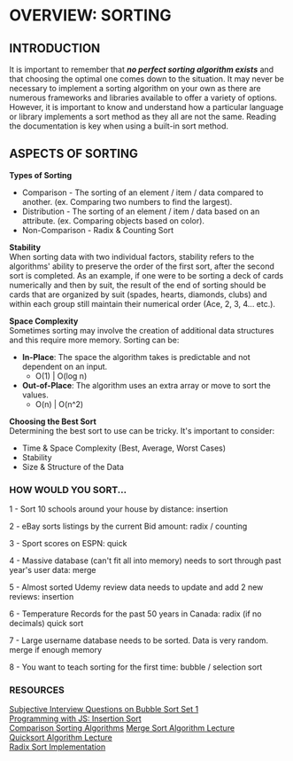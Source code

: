 # OVERVIEW: SORTING
## INTRODUCTION
It is important to remember that ***no perfect sorting algorithm exists*** and that choosing the optimal one comes down 
to the situation. It may never be necessary to implement a sorting algorithm on your own as there are numerous frameworks
and libraries available to offer a variety of options. However, it is important to know and understand how a particular 
language or library implements a sort method as they all are not the same. Reading the documentation is key when using a
built-in sort method.

## ASPECTS OF SORTING
**Types of Sorting**
- Comparison - The sorting of an element / item / data compared to another. (ex. Comparing two numbers to find the largest).
- Distribution - The sorting of an element / item / data based on an attribute. (ex. Comparing objects based on color).
- Non-Comparison - Radix & Counting Sort

**Stability**  
When sorting data with two individual factors, stability refers to the algorithms' ability to preserve the order of the first sort, after the 
second sort is completed. As an example, if one were to be sorting a deck of cards numerically and then by suit, the result of the end of sorting
should be cards that are organized by suit (spades, hearts, diamonds, clubs) and within each group still maintain their numerical order (Ace, 2, 3, 4... etc.).

**Space Complexity**  
Sometimes sorting may involve the creation of additional data structures and this require more memory. Sorting can be:
- **In-Place**: The space the algorithm takes is predictable and not dependent on an input.
  - O(1) | O(log n)
- **Out-of-Place**: The algorithm uses an extra array or move to sort the values.
  - O(n) | O(n^2)

**Choosing the Best Sort**  
Determining the best sort to use can be tricky. It's important to consider:
* Time & Space Complexity (Best, Average, Worst Cases)
* Stability
* Size & Structure of the Data

### HOW WOULD YOU SORT...
1 - Sort 10 schools around your house by distance: insertion

2 - eBay sorts listings by the current Bid amount: radix / counting

3 - Sport scores on ESPN: quick

4 - Massive database (can't fit all into memory) needs to sort through past year's user data: merge

5 - Almost sorted Udemy review data needs to update and add 2 new reviews: insertion

6 - Temperature Records for the past 50 years in Canada: radix (if no decimals) quick sort

7 - Large username database needs to be sorted. Data is very random. merge if enough memory

8 - You want to teach sorting for the first time: bubble / selection sort

### RESOURCES
[Subjective Interview Questions on Bubble Sort Set 1](https://hoven-in.appspot.com/Home/Data-Structures/Data-Structure-Interview-Questions/interview-questions-on-bubble-sort-01.html)  
[Programming with JS: Insertion Sort](https://hackernoon.com/programming-with-js-insertion-sort-1316df8354f5)  
[Comparison Sorting Algorithms](https://www.cs.usfca.edu/~galles/visualization/ComparisonSort.html)
[Merge Sort Algorithm Lecture](https://www.youtube.com/watch?v=TzeBrDU-JaY)  
[Quicksort Algorithm Lecture](https://www.youtube.com/watch?v=COk73cpQbFQ&list=PL2_aWCzGMAwKedT2KfDMB9YA5DgASZb3U&index=9)  
[Radix Sort Implementation](https://github.com/trekhleb/javascript-algorithms/tree/master/src/algorithms/sorting/radix-sort)  
[]()  
[]()  